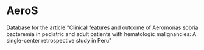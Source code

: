 # AeroS 

Database for the article "Clinical features and outcome of Aeromonas sobria bacteremia in pediatric and adult patients with hematologic malignancies: A single-center retrospective study in Peru"
